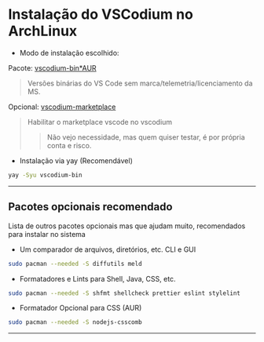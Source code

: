 # Instalação do VSCodium no ArchLinux

- Modo de instalação escolhido:

Pacote: [vscodium-bin*AUR](https://aur.archlinux.org/packages/vscodium-bin)

> Versões binárias do VS Code sem marca/telemetria/licenciamento da MS.

Opcional: [vscodium-marketplace](https://aur.archlinux.org/packages/vscodium-marketplace)

> Habilitar o marketplace vscode no vscodium
> 
> > Não vejo necessidade, mas quem quiser testar, é por própria conta e risco.

- Instalação via yay (Recomendável)

```bash
yay -Syu vscodium-bin
```
___
## Pacotes opcionais recomendado

Lista de outros pacotes opcionais mas que ajudam muito, recomendados para instalar no sistema

- Um comparador de arquivos, diretórios, etc. CLI e GUI
```bash
sudo pacman --needed -S diffutils meld
```
- Formatadores e Lints para Shell, Java, CSS, etc.
```bash
sudo pacman --needed -S shfmt shellcheck prettier eslint stylelint
```

- Formatador Opcional para CSS (AUR)
```bash
sudo pacman --needed -S nodejs-csscomb
```
___
